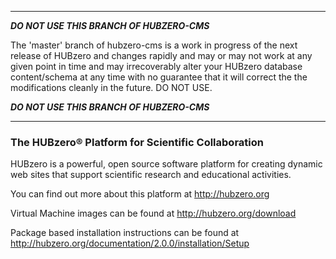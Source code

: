 ------
**_DO NOT USE THIS BRANCH OF HUBZERO-CMS_**

The 'master' branch of hubzero-cms is a work in progress of the next release of HUBzero and changes rapidly and may or may not work at any given point in time and may irrecoverably alter your HUBzero database content/schema at any time with no guarantee that it will correct the the modifications cleanly in the future. DO NOT USE.

**_DO NOT USE THIS BRANCH OF HUBZERO-CMS_**

------

### The HUBzero® Platform for Scientific Collaboration

HUBzero is a powerful, open source software platform for creating dynamic web sites that support scientific research and educational activities.

You can find out more about this platform at http://hubzero.org

Virtual Machine images can be found at http://hubzero.org/download

Package based installation instructions can be found at http://hubzero.org/documentation/2.0.0/installation/Setup
